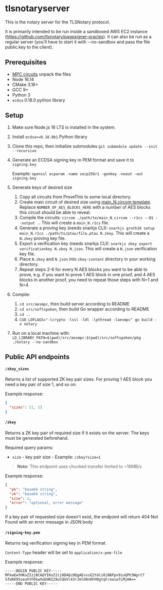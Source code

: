 # tlsnotaryserver

This is the notary server for the TLSNotary protocol.

It is primarily intended to be run inside a sandboxed AWS EC2 instance (https://github.com/tlsnotary/pagesigner-oracles). It can also be run as a regular server (you'll have to start it with --no-sandbox and pass the file public.key to the client).

## Prerequisites

- [MPC circuits](./tagCircuits/) unpack the files
- Node 16.14
- CMake 3.16+
- GCC 9+
- Python 3
- `ecdsa` 0.18.0 python library

## Setup

1. Make sure Node.js 16 LTS is installed in the system.
2. Install `ecdsa>=0.18.0b1` Python library

3. Clone this repo, then initialize submodules
`git submodule update --init --recursive`

4. Generate an ECDSA signing key in PEM format and save it to `signing.key`

    Example: `openssl ecparam -name secp256r1 -genkey -noout -out signing.key`

5. Generate keys of desired size
    1. Copy all circuits from ProveThis to some local directory.
    2. Create main circuit of desired size using [main_N.circom template](./main_N.circom.template). Replace `NUMBER_OF_AES_BLOCKS_HERE` with a number of AES blocks this circuit should be able to reveal.
    3. Compile the circuits: `circom ./path/to/main_N.circom --r1cs --O1 --output .`. This will create a `main_N.r1cs` file.
    4. Generate a proving key (needs snarkjs CLI): `snarkjs groth16 setup main_N.r1cs ./path/to/ptau/file.ptau N.zkey`. This will create a `N.zkey` proving key file.
    5. Export a verification key (needs snarkjs CLI): `snarkjs zkey export verificationkey N.zkey N.json`. This will create a `N.json` verification key file.
    6. Place `N.zkey` and `N.json` into `zkey-content` directory in your working directory.
    7. Repeat steps 2-6 for every N AES blocks you want to be able to prove, e.g. if you want to prove 1 AES block in one proof, and 4 AES blocks in another proof,
    you need to repeat those steps with N=1 and N=4

6. Compile:
    1. `cd src/aesmpc`, then build server according to README
    2. `cd src/softspoken`, then build Go wrapper according to README
    3. `cd ..`
    4. `CGO_LDFLAGS="-lcrypto -lssl -ldl -lpthread -laesmpc" go build -o notary`

7. Run on a local machine with:
`LD_LIBRARY_PATH=$(pwd)/src/aesmpc:$(pwd)/src/softspoken/pkg ./notary --no-sandbox`

## Public API endpoints

#### `/zkey_sizes`

Returns a list of supported ZK key pair sizes. For proving 1 AES block you need a key pair of size 1, and so on.

Example response:

```json
{
  "sizes": [1, 2]
}
```

#### `/zkey`

Returns a ZK key pair of required size if it exists on the server. The keys must be generated beforehand.

Required query params:
- `size` - key pair size - Example: `/zkey?size=1`

> **Note:** This endpoint uses chunked transfer limited to ~16MB/s

Example response:

```json
{
  "pk": "base64 string",
  "vk": "base64 string",
  "size": 1,
  "error": "optional, error message"
}
```

If a key pair of requested size doesn't exist, the endpoint will return 404 Not Found with an error message in JSON body

#### `/signing-key.pem`

Returns tag verification signing key in PEM format.

`Content-Type` header will be set to `application/x-pem-file`

Example response:

```
-----BEGIN PUBLIC KEY-----
MFkwEwYHKoZIzj0CAQYIKoZIzj0DAQcDQgAEvssE2tGCz8iN8Ppv9iuQPh3Wgrt7
SfwKK95seuhYF6kwXoEHRZ29uCQGVl43rJmlO8nDFH0gtqF/oaiwTLMjHA==
-----END PUBLIC KEY-----
```
